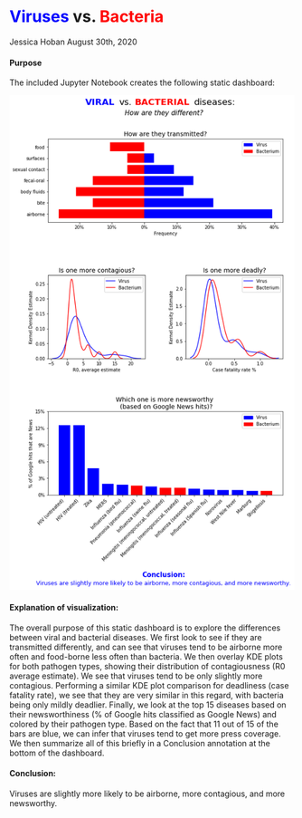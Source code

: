 # <span style="color:blue"> Viruses </span> vs. <span style="color:red">Bacteria </span>
Jessica Hoban
August 30th, 2020

#### Purpose
The included Jupyter Notebook creates the following static dashboard:

![Dashboard](Dashboard.png)

#### Explanation of visualization: 
The overall purpose of this static dashboard is to explore the differences between viral and bacterial diseases. We first look to see if they are transmitted differently, and can see that viruses tend to be airborne more often and food-borne less often than bacteria. We then overlay KDE plots for both pathogen types, showing their distribution of contagiousness (R0 average estimate). We see that viruses tend to be only slightly more contagious. Performing a similar KDE plot comparison for deadliness (case fatality rate), we see that they are very similar in this regard, with bacteria being only mildly deadlier. Finally, we look at the top 15 diseases based on their newsworthiness (% of Google hits classified as Google News) and colored by their pathogen type. Based on the fact that 11 out of 15 of the bars are blue, we can infer that viruses tend to get more press coverage. We then summarize all of this briefly in a Conclusion annotation at the bottom of the dashboard.

#### Conclusion: 
Viruses are slightly more likely to be airborne, more contagious, and more newsworthy.

